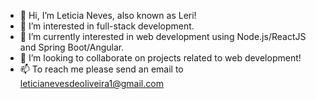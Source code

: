 - 👋 Hi, I’m Leticia Neves, also known as Leri!
- 👀 I’m interested in full-stack development.
- 🌱 I’m currently interested in web development using Node.js/ReactJS and Spring Boot/Angular.
- 💞️ I’m looking to collaborate on projects related to web development!
- 📫 To reach me please send an email to leticianevesdeoliveira1@gmail.com

<!---
Leticia-NdO/Leticia-NdO is a ✨ special ✨ repository because its `README.md` (this file) appears on your GitHub profile.
You can click the Preview link to take a look at your changes.
--->
